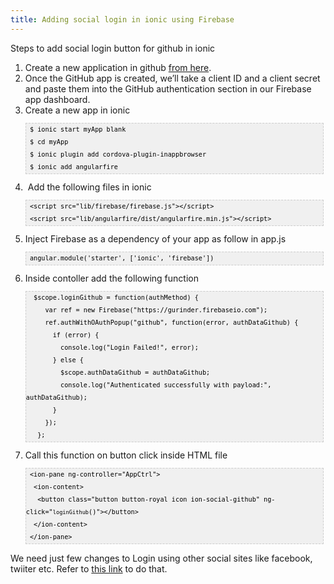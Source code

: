 ```yaml
---
title: Adding social login in ionic using Firebase
---
```

<div dir="ltr" style="text-align: left;" trbidi="on">
Steps to add social login button for github in ionic<br />
<ol style="text-align: left;">
<li>Create a new application in github <a href="https://github.com/settings/applications/new" target="_blank">from here</a>.</li>
<li>Once the GitHub app is created, we’ll take a client ID and a client
secret and paste them into the GitHub authentication section in our
Firebase app dashboard.</li>
<li>Create a new app in ionic</li>
<pre style="background-image: URL(http://2.bp.blogspot.com/_z5ltvMQPaa8/SjJXr_U2YBI/AAAAAAAAAAM/46OqEP32CJ8/s320/codebg.gif); background: #f0f0f0; border: 1px dashed #CCCCCC; color: black; font-family: arial; font-size: 12px; height: auto; line-height: 20px; overflow: auto; padding: 0px; text-align: left; width: 99%;"><code style="color: black; word-wrap: normal;"> $ ionic start myApp blank
 $ cd myApp
 $ ionic plugin add cordova-plugin-inappbrowser
 $ ionic add angularfire
</code></pre>
<li>&nbsp;Add the following files in ionic</li>
<pre style="background-image: URL(http://2.bp.blogspot.com/_z5ltvMQPaa8/SjJXr_U2YBI/AAAAAAAAAAM/46OqEP32CJ8/s320/codebg.gif); background: #f0f0f0; border: 1px dashed #CCCCCC; color: black; font-family: arial; font-size: 12px; height: auto; line-height: 20px; overflow: auto; padding: 0px; text-align: left; width: 99%;"><code style="color: black; word-wrap: normal;"> &lt;script src="lib/firebase/firebase.js"&gt;&lt;/script&gt;
 &lt;script src="lib/angularfire/dist/angularfire.min.js"&gt;&lt;/script&gt;
</code></pre>
<li>Inject Firebase as a dependency of your app as follow in app.js</li>
<pre style="background-image: URL(http://2.bp.blogspot.com/_z5ltvMQPaa8/SjJXr_U2YBI/AAAAAAAAAAM/46OqEP32CJ8/s320/codebg.gif); background: #f0f0f0; border: 1px dashed #CCCCCC; color: black; font-family: arial; font-size: 12px; height: auto; line-height: 20px; overflow: auto; padding: 0px; text-align: left; width: 99%;"><code style="color: black; word-wrap: normal;"> angular.module('starter', ['ionic', 'firebase'])
</code></pre>
<li>Inside contoller add the following function</li>
<pre style="background-image: URL(http://2.bp.blogspot.com/_z5ltvMQPaa8/SjJXr_U2YBI/AAAAAAAAAAM/46OqEP32CJ8/s320/codebg.gif); background: #f0f0f0; border: 1px dashed #CCCCCC; color: black; font-family: arial; font-size: 12px; height: auto; line-height: 20px; overflow: auto; padding: 0px; text-align: left; width: 99%;"><code style="color: black; word-wrap: normal;">  $scope.loginGithub = function(authMethod) {
     var ref = new Firebase("https://gurinder.firebaseio.com");
     ref.authWithOAuthPopup("github", function(error, authDataGithub) {
       if (error) {
         console.log("Login Failed!", error);
       } else {
         $scope.authDataGithub = authDataGithub;
         console.log("Authenticated successfully with payload:", authDataGithub);
       }
     });
   };
</code></pre>
<li>Call this function on button click inside HTML file</li>
<pre style="background-image: URL(http://2.bp.blogspot.com/_z5ltvMQPaa8/SjJXr_U2YBI/AAAAAAAAAAM/46OqEP32CJ8/s320/codebg.gif); background: #f0f0f0; border: 1px dashed #CCCCCC; color: black; font-family: arial; font-size: 12px; height: auto; line-height: 20px; overflow: auto; padding: 0px; text-align: left; width: 99%;"><code style="color: black; word-wrap: normal;"> &lt;ion-pane ng-controller="AppCtrl"&gt;
  &lt;ion-content&gt;
   &lt;button class="button button-royal icon ion-social-github" ng-click="</code><code style="color: black; word-wrap: normal;"><code style="color: black; word-wrap: normal;">loginGithub</code>()"&gt;&lt;/button&gt;
  &lt;/ion-content&gt;
 &lt;/ion-pane&gt;
</code></pre>
</ol>
We need just few changes to Login using other social sites like facebook, twiiter etc. Refer to&nbsp;<a href="http://blog.ionic.io/adding-social-login-with-firebase/" target="_blank">this link</a> to do that. &nbsp;
</div>
